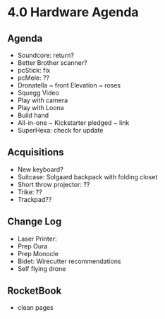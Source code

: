 # 4.0 Hardware Agenda

## Agenda

* Soundcore: return?
* Better Brother scanner?
* pcStick: fix
* pcMele: ??
* Dronatella ~ front Elevation ~ roses
* Squegg Video
* Play with camera
* Play with Loona
* Build hand
* All-in-one ~ Kickstarter pledged ~ link
* SuperHexa: check for update

## Acquisitions

* New keyboard?
* Suitcase: Solgaard backpack with folding closet
* Short throw projector: ??
* Trike: ??
* Trackpad??

## Change Log

* Laser Printer: 
* Prep Oura
* Prep Monocle
* Bidet: Wirecutter recommendations
* Self flying drone

## RocketBook

* clean pages

  

##